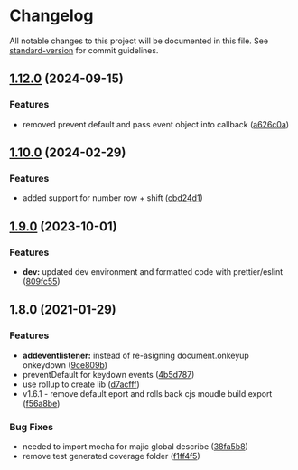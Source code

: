 # Changelog

All notable changes to this project will be documented in this file. See [standard-version](https://github.com/conventional-changelog/standard-version) for commit guidelines.

## [1.12.0](https://github.com/patomation/hotkey/compare/v1.10.0...v1.12.0) (2024-09-15)

### Features

- removed prevent default and pass event object into callback ([a626c0a](https://github.com/patomation/hotkey/commit/a626c0af316b1620b715cd2a12822efbdeab5b4c))

## [1.10.0](https://github.com/patomation/hotkey/compare/v1.9.0...v1.10.0) (2024-02-29)

### Features

- added support for number row + shift ([cbd24d1](https://github.com/patomation/hotkey/commit/cbd24d1c252ab8eadef94876bc1b228aa4aa60d5))

## [1.9.0](https://github.com/patomation/hotkey/compare/v1.8.0...v1.9.0) (2023-10-01)

### Features

- **dev:** updated dev environment and formatted code with prettier/eslint ([809fc55](https://github.com/patomation/hotkey/commit/809fc55fa453ac97562487ff4b7f0ab5c2886030))

## 1.8.0 (2021-01-29)

### Features

- **addeventlistener:** instead of re-asigning document.onkeyup onkeydown ([9ce809b](https://github.com/patomation/hotkey/commit/9ce809b4c1cca2459fd9323348df88368b1463e7))
- preventDefault for keydown events ([4b5d787](https://github.com/patomation/hotkey/commit/4b5d7871e43a97b6f216ba412c27893c779b2d5e))
- use rollup to create lib ([d7acfff](https://github.com/patomation/hotkey/commit/d7acfff9de8c1ad1a1a5fb253b836019d3406939))
- v1.6.1 - remove default eport and rolls back cjs moudle build export ([f56a8be](https://github.com/patomation/hotkey/commit/f56a8be67d8081b1fe1e7e190419e74ffb3d2c72))

### Bug Fixes

- needed to import mocha for majic global describe ([38fa5b8](https://github.com/patomation/hotkey/commit/38fa5b86744c94ef88e8008dea6bc1c86980fd48))
- remove test generated coverage folder ([f1ff4f5](https://github.com/patomation/hotkey/commit/f1ff4f5da5fb3d43d9063329ad5eec99060e679c))
